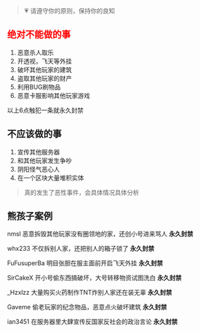 > 💗 请遵守你的原则，保持你的良知

## <font color=red>绝对不能做的事</font>
1. 恶意杀人取乐
2. 开透视，飞天等外挂
3. 破坏其他玩家的建筑
4. 盗取其他玩家的财产
5. 利用BUG刷物品
6. 恶意卡服影响其他玩家游戏

以上6点触犯一条就永久封禁

## 不应该做的事
1. 宣传其他服务器
2. 和其他玩家发生争吵
3. 阴阳怪气恶心人
4. 在一个区块大量堆积实体

> 真的发生了恶性事件，会具体情况具体分析

## 熊孩子案例
nmsl 恶意拆毁其他玩家没有圈领地的家，还创小号进来骂人 **永久封禁**

whx233 不仅拆别人家，还把别人的箱子锁了 **永久封禁**

FuFusuperBa 明目张胆在服主面前开启飞天外挂 **永久封禁**

SirCakeX 开小号偷东西搞破坏，大号转移物资试图洗白 **永久封禁**

_Hzxlzz 大量购买火药制作TNT炸别人家还在装无辜 **永久封禁**

Gaveme 偷老玩家的纪念物品，恶意点火破坏建筑 **永久封禁**

ian3451 在服务器里大肆宣传反国家反社会的政治言论 **永久封禁**